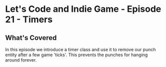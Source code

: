 # Let's Code and Indie Game - Episode 21 - Timers

## What's Covered

In this episode we introduce a timer class and use it to remove our punch entity after a few game 'ticks'. This prevents the punches for hanging around forever.

